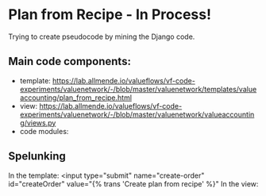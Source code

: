 # Plan from Recipe - In Process!

Trying to create pseudocode by mining the Django code.

## Main code components:
* template: https://lab.allmende.io/valueflows/vf-code-experiments/valuenetwork/-/blob/master/valuenetwork/templates/valueaccounting/plan_from_recipe.html
* view: https://lab.allmende.io/valueflows/vf-code-experiments/valuenetwork/-/blob/master/valuenetwork/valueaccounting/views.py
* code modules:

## Spelunking

In the template:
  <input type="submit" name="create-order" id="createOrder" value="{% trans 'Create plan from recipe' %}"
In the view:

